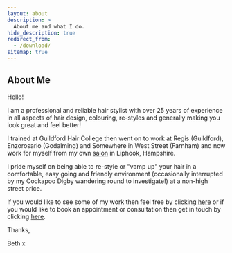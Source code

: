 ```yaml
---
layout: about
description: >
  About me and what I do.
hide_description: true
redirect_from:
  - /download/
sitemap: true
---
```

<!--author-->

## About Me

Hello!

I am a professional and reliable hair stylist with over 25 years of experience in all aspects of hair design, colouring, re-styles and generally making you look great and feel better! 

I trained at Guildford Hair College then went on to work at Regis (Guildford), Enzorosario (Godalming) and Somewhere in West Street (Farnham) and now work for myself from my own [salon](/salon) in Liphook, Hampshire.

I pride myself on being able to re-style or "vamp up" your hair in a comfortable, easy going and friendly environment (occasionally interrupted by my Cockapoo Digby wandering round to investigate!) at a non-high street price. 

If you would like to see some of my work then feel free by clicking [here](/gallery) or if you would like to book an appointment or consultation then get in touch by clicking [here](/contact).

Thanks,

Beth x